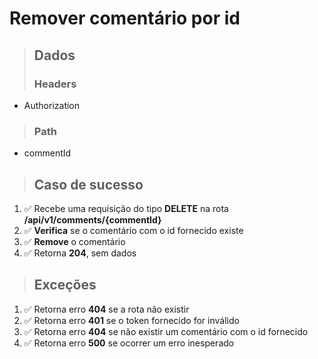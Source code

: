 # Remover comentário por id

> ## Dados
>
> ### Headers

- Authorization

> ### Path

- commentId

> ## Caso de sucesso

1. ✅ Recebe uma requisição do tipo **DELETE** na rota **/api/v1/comments/{commentId}**
2. ✅ **Verifica** se o comentário com o id fornecido existe
3. ✅ **Remove** o comentário
4. ✅ Retorna **204**, sem dados

> ## Exceções

1. ✅ Retorna erro **404** se a rota não existir
2. ✅ Retorna erro **401** se o token fornecido for inválido
3. ✅ Retorna erro **404** se não existir um comentário com o id fornecido
4. ✅ Retorna erro **500** se ocorrer um erro inesperado
